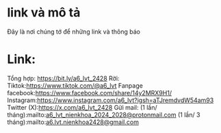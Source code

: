 # link và mô tả
Đây là nơi chúng tớ để những link và thông báo
# Link:
Tổng hợp: https://bit.ly/a6_lvt_2428
Rời:
  Tiktok:https://www.tiktok.com/@a6_lvt
  Fanpage facebook:https://www.facebook.com/share/14y2MRX9H1/
  Instagram:https://www.instagram.com/a6_lvt?igsh=aTJremdvdW54am93
  Twitter (X):https://x.com/a6_lvt_2428
  Gửi mail:
    (1 lần/ tháng):mailto:a6_lvt_nienkhoa_2024_2028@protonmail.com
    (1 lần/ 3 tháng):mailto:a6.lvt.nienkhoa2428@gmail.com

